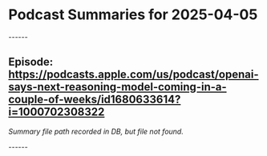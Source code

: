 # Podcast Summaries for 2025-04-05
---<CUT>---

## Episode: https://podcasts.apple.com/us/podcast/openai-says-next-reasoning-model-coming-in-a-couple-of-weeks/id1680633614?i=1000702308322
*Summary file path recorded in DB, but file not found.*

---<CUT>---
